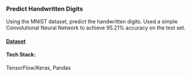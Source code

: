 ### Predict Handwritten Digits

Using the MNIST dataset, predict the handwritten digits. Used a simple Convolutional Neural Network to achieve 95.21% accuracy on the test set.

#### [Dataset](https://www.kaggle.com/c/digit-recognizer/data)

#### Tech Stack:
TensorFlow/Keras, Pandas
